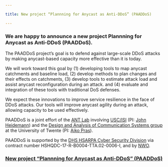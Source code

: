 ```yaml
---

title: New project “Plannning for Anycast as Anti-DDoS” (PAADDoS)

---
```





### We are happy to announce a new project Plannning for Anycast as Anti-DDoS (PAADDoS).

The PAADDoS project’s goal is to defend against large-scale DDoS attacks by making anycast-based capacity more effective than it is today.

We will work toward this goal by (1) developing tools to map anycast catchments and baseline load, (2) develop methods to plan changes and their effects on catchments, (3) develop tools to estimate attack load and assist anycast reconfiguration during an attack. and (4) evaluate and integration of these tools with traditional DoS defenses.

We expect these innovations to improve service resilience in the face of DDoS attacks. Our tools will improve anycast agility during an attack, allowing capacity to be used effectively.

PAADDoS is a joint effort of the [ANT Lab](https://ant.isi.edu) involving [USC/ISI](https://www.isi.edu) (PI: [John Heidemann](https://www.isi.edu/~johnh/)) and the [Design and Analysis of Communication Systems group](https://www.utwente.nl/en/eemcs/dacs/)  at the University of Twente (PI: [Aiko Pras](https://people.utwente.nl/a.pras)).

PAADDoS is supported by the [DHS HSARPA Cyber Security Division](https://www.dhs.gov/science-and-technology/cybersecurity-programs) via contract number HSHQDC-17-R-B0004-TTA.02-0006-I, and by [NWO](https://www.nwo.nl).



### [New project “Plannning for Anycast as Anti-DDoS” (PAADDoS)](https://ant.isi.edu/blog/?p=1300)

